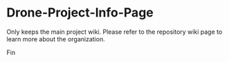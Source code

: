 # Drone-Project-Info-Page
Only keeps the main project wiki. Please refer to the repository wiki page to learn more about the organization.

Fin
